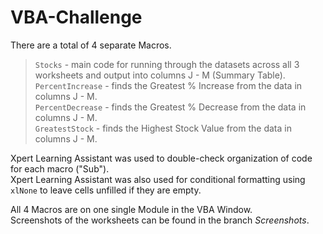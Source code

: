 # VBA-Challenge

There are a total of 4 separate Macros.  
>  `Stocks` - main code for running through the datasets across all 3 worksheets and output into columns J - M (Summary Table).  
>  `PercentIncrease` - finds the Greatest % Increase from the data in columns J - M.  
>  `PercentDecrease` - finds the Greatest % Decrease from the data in columns J - M.  
>  `GreatestStock` - finds the Highest Stock Value from the data in columns J - M.  
  
Xpert Learning Assistant was used to double-check organization of code for each macro ("Sub").  
Xpert Learning Assistant was also used for conditional formatting using `xlNone` to leave cells unfilled if they are empty.  

All 4 Macros are on one single Module in the VBA Window.  
Screenshots of the worksheets can be found in the branch _Screenshots_.  
